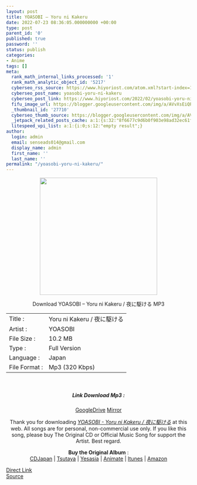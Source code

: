 ```yaml
---
layout: post
title: YOASOBI – Yoru ni Kakeru
date: 2022-07-23 08:36:05.000000000 +00:00
type: post
parent_id: '0'
published: true
password: ''
status: publish
categories:
- Anime
tags: []
meta:
  rank_math_internal_links_processed: '1'
  rank_math_analytic_object_id: '5217'
  cyberseo_rss_source: https://www.hiyoriost.com/atom.xml?start-index=1
  cyberseo_post_name: yoasobi-yoru-ni-kakeru
  cyberseo_post_link: https://www.hiyoriost.com/2022/02/yoasobi-yoru-ni-kakeru.html
  fifu_image_url: https://blogger.googleusercontent.com/img/a/AVvXsEiQPvk_q9VMDonFYjOceQAhzRCCql8_lRdPAVkG66xxh-nX4arfIo5FlCHYnjjZlXK4nW2h3ShXZGLmH-Wgv2QFnV9PodGr0_M47yLNz40wbHoWqbdtzP3je4F6eulQ4k2Bx-bMFg2GPyYVW9YyjHc-G-Wo7zb93u4E1Q1yhbFwedu3hEv7zTvpCy97
  _thumbnail_id: '27710'
  cyberseo_thumb_source: https://blogger.googleusercontent.com/img/a/AVvXsEiQPvk_q9VMDonFYjOceQAhzRCCql8_lRdPAVkG66xxh-nX4arfIo5FlCHYnjjZlXK4nW2h3ShXZGLmH-Wgv2QFnV9PodGr0_M47yLNz40wbHoWqbdtzP3je4F6eulQ4k2Bx-bMFg2GPyYVW9YyjHc-G-Wo7zb93u4E1Q1yhbFwedu3hEv7zTvpCy97
  _jetpack_related_posts_cache: a:1:{s:32:"8f6677c9d6b0f903e98ad32ec61f8deb";a:2:{s:7:"expires";i:1658671362;s:7:"payload";a:3:{i:0;a:1:{s:2:"id";i:27673;}i:1;a:1:{s:2:"id";i:27687;}i:2;a:1:{s:2:"id";i:27697;}}}}
  litespeed_vpi_list: a:1:{i:0;s:12:"empty result";}
author:
  login: admin
  email: senseads014@gmail.com
  display_name: admin
  first_name: ''
  last_name: ''
permalink: "/yoasobi-yoru-ni-kakeru/"
---
```

<div class="separator" style="clear: both; text-align: center;"><img src="{{ site.baseurl }}/assets/2022/07/AVvXsEiQPvk_q9VMDonFYjOceQAhzRCCql8_lRdPAVkG66xxh-nX4arfIo5FlCHYnjjZlXK4nW2h3ShXZGLmH-Wgv2QFnV9PodGr0_M47yLNz40wbHoWqbdtzP3je4F6eulQ4k2Bx-bMFg2GPyYVW9YyjHc-G-Wo7zb93u4E1Q1yhbFwedu3hEv7zTvpCy97" border="0" data-original-height="600" data-original-width="600" height="320" width="320" /></div>
<p> 
<p class="blogposting" align="center">Download YOASOBI – Yoru ni Kakeru / 夜に駆ける MP3 </p>
<div class="info2" id="Info">
<table>
<tbody>
<tr>
<td class="tablex">Title :</td>
<td>Yoru ni Kakeru / 夜に駆ける</td>
</tr>
<tr>
<td class="tablex">Artist :</td>
<td>YOASOBI</td>
</tr>
<tr>
<td class="tablex">File Size :</td>
<td>10.2 MB</td>
</tr>
<tr>
<td class="tablex">Type :</td>
<td>Full Version</td>
</tr>
<tr>
<td class="tablex">Language :</td>
<td>Japan</td>
</tr>
<tr>
<td class="tablex">File Format :</td>
<td>Mp3 (320 Kbps)</td>
</tr>
</tbody>
</table>
</div>
<p> <center><br />
<h5 class="linkdownload">Link Download Mp3 :</h5>
<div class="dbox-list"><a href="https://drive.google.com/file/d/1NMF7j8XgRaFH2Tn5T7PyQHtg5w6BakDt/view?usp=drivesdk" rel="nofollow">GoogleDrive</a> <a href="https://www.mirrored.to/files/1EJTLRKS/Yoru_ni_kakeru._links" rel="nofollow">Mirror</a> </div>
<p />
<div class="buycd">Thank you for downloading <u><i>YOASOBI - Yoru ni Kakeru / 夜に駆ける</i></u> at this web. All songs are for personal, non-commercial use only. If you like this song, please buy The Original CD or Official Music Song for support the Artist. Best regard.</div>
<p />
<div class="supotartis"><span class="syclons0"><b>Buy the Original Album</b> : <br /><a href="https://www.cdjapan.co.jp/" target="_blank" rel="noopener">CDJapan</a> | <a href="https://shop.tsutaya.co.jp/" target="_blank" rel="noopener">Tsutaya</a> | <a href="https://www.yesasia.com/" target="_blank" rel="noopener">Yesasia</a> | <a href="https://www.animate-onlineshop.jp/" target="_blank" rel="noopener">Animate</a> | <a href="https://www.apple.com/jp/itunes" target="_blank" rel="noopener">Itunes</a> | <a href="https://amazon.co.jp/" target="_blank" rel="noopener">Amazon</a></span></div>
<p></center>
<link rel="stylesheet" href="https://cdnjs.cloudflare.com/ajax/libs/font-awesome/4.7.0/css/font-awesome.min.css" />
<div class="divbtn"> <a href="https://handymansurrender.com/fihup8buzv?key=94550f7ce39444073321dde3b8782f97" class="btn"><i class="fa fa-download"></i> Direct Link</a> <br /><a href="https://www.hiyoriost.com/2022/02/yoasobi-yoru-ni-kakeru.html">Source</a> </div>
